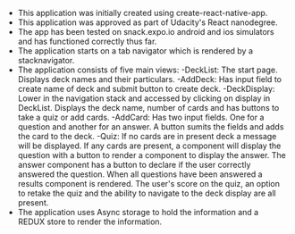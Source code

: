 * This application was initially created using create-react-native-app.
* This application was approved as part of Udacity's React nanodegree.
* The app has been tested on snack.expo.io android and ios simulators and has functioned correctly thus far.
* The application starts on a tab navigator which is rendered by a stacknavigator.
* The application consists of five main views:
   -DeckList: The start page. Displays deck names and their particulars.
   -AddDeck: Has input field to create name of deck and submit button to create deck.
   -DeckDisplay: Lower in the navigation stack and accessed by clicking on display in DeckList.
      Displays the deck name, number of cards and has buttons to take a quiz or add cards.
   -AddCard: Has two input fields. One for a question and another for an answer. A button sumits the
      fields and adds the card to the deck.
   -Quiz: If no cards are in present deck a message will be displayed. If any cards are present, a
      component will display the question with a button to render a component to display the answer.
      The answer component has a button to declare if the user correctly answered the question. When
      all questions have been answered a results component is rendered. The user's score on the quiz,
      an option to retake the quiz and the ability to navigate to the deck display are all present.
* The application uses Async storage to hold the information and a REDUX store to render the information.